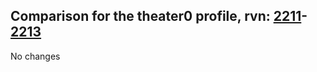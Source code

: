## Comparison for the theater0 profile, rvn: [2211](https://github.com/PRO100KatYT/FortniteProfileRevisions/tree/main/profiles/theater0/2211%20theater0.json)-[2213](https://github.com/PRO100KatYT/FortniteProfileRevisions/tree/main/profiles/theater0/2213%20theater0.json)

No changes
